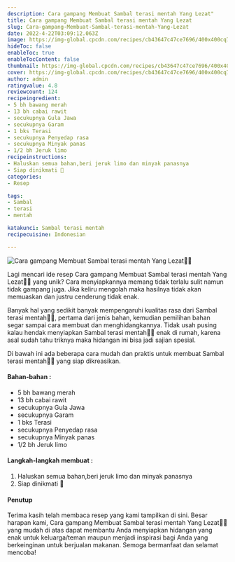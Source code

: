```yaml
---
description: Cara gampang Membuat Sambal terasi mentah Yang Lezat"
title: Cara gampang Membuat Sambal terasi mentah Yang Lezat
slug: Cara-gampang-Membuat-Sambal-terasi-mentah-Yang-Lezat
date: 2022-4-22T03:09:12.063Z
image: https://img-global.cpcdn.com/recipes/cb43647c47ce7696/400x400cq70/photo.jpg
hideToc: false
enableToc: true
enableTocContent: false
thumbnail: https://img-global.cpcdn.com/recipes/cb43647c47ce7696/400x400cq70/photo.jpg
cover: https://img-global.cpcdn.com/recipes/cb43647c47ce7696/400x400cq70/photo.jpg
author: admin
ratingvalue: 4.8
reviewcount: 124
recipeingredient:
- 5 bh bawang merah
- 13 bh cabai rawit
- secukupnya Gula Jawa
- secukupnya Garam
- 1 bks Terasi
- secukupnya Penyedap rasa
- secukupnya Minyak panas
- 1/2 bh Jeruk limo
recipeinstructions:
- Haluskan semua bahan,beri jeruk limo dan minyak panasnya
- Siap dinikmati 🥰
categories:
- Resep

tags:
- Sambal
- terasi
- mentah

katakunci: Sambal terasi mentah
recipecuisine: Indonesian

---
```


![Cara gampang Membuat Sambal terasi mentah Yang Lezat👩‍🍳](https://img-global.cpcdn.com/recipes/cb43647c47ce7696/400x400cq70/photo.jpg)

Lagi mencari ide resep Cara gampang Membuat Sambal terasi mentah Yang Lezat👩‍🍳 yang unik? Cara menyiapkannya memang tidak terlalu sulit namun tidak gampang juga. Jika keliru mengolah maka hasilnya tidak akan memuaskan dan justru cenderung tidak enak.

Banyak hal yang sedikit banyak mempengaruhi kualitas rasa dari Sambal terasi mentah👩‍🍳, pertama dari jenis bahan, kemudian pemilihan bahan segar sampai cara membuat dan menghidangkannya. Tidak usah pusing kalau hendak menyiapkan Sambal terasi mentah👩‍🍳 enak di rumah, karena asal sudah tahu triknya maka hidangan ini bisa jadi sajian spesial.

Di bawah ini ada beberapa cara mudah dan praktis untuk membuat Sambal terasi mentah👩‍🍳 yang siap dikreasikan.

<!--inarticleads1-->

#### Bahan-bahan :

- 5 bh bawang merah
- 13 bh cabai rawit
- secukupnya Gula Jawa
- secukupnya Garam
- 1 bks Terasi
- secukupnya Penyedap rasa
- secukupnya Minyak panas
- 1/2 bh Jeruk limo

<!--inarticleads2-->

#### Langkah-langkah membuat :

1. Haluskan semua bahan,beri jeruk limo dan minyak panasnya
1. Siap dinikmati 🥰

#### Penutup

Terima kasih telah membaca resep yang kami tampilkan di sini. Besar harapan kami, Cara gampang Membuat Sambal terasi mentah Yang Lezat👩‍🍳 yang mudah di atas dapat membantu Anda menyiapkan hidangan yang enak untuk keluarga/teman maupun menjadi inspirasi bagi Anda yang berkeinginan untuk berjualan makanan. Semoga bermanfaat dan selamat mencoba!